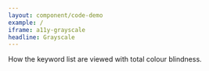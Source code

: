 ```yaml
---
layout: component/code-demo
example: /
iframe: a11y-grayscale
headline: Grayscale
---
```



How the keyword list are viewed with total colour blindness.
